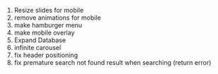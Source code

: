 1. Resize slides for mobile
2. remove animations for mobile
3. make hamburger menu
4. make mobile overlay
5. Expand Database
6. infinite carousel
7. fix header positioning
8. fix premature search not found result when searching (return error)
